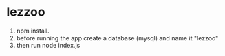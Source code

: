 # lezzoo

1. npm install.
2. before running the app create a database (mysql) and name it "lezzoo"
3. then run node index.js
